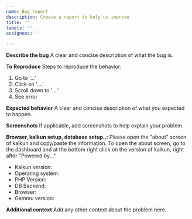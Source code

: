 ```yaml
---
name: Bug report
description: Create a report to help us improve
title: ''
labels: ''
assignees: ''

---
```


**Describe the bug**
A clear and concise description of what the bug is.

**To Reproduce**
Steps to reproduce the behavior:
1. Go to '...'
2. Click on '....'
3. Scroll down to '....'
4. See error

**Expected behavior**
A clear and concise description of what you expected to happen.

**Screenshots**
If applicable, add screenshots to help explain your problem.

**Browser, kalkun setup, database setup..:**
Please open the "about" screen of kalkun and copy/paste the information.
To open the about screen, go to the dashboard and at the bottom right click on the version of kalkun, right after "Powered by..."
- Kalkun version:
- Operating system:
- PHP Version:
- DB Backend:
- Browser:
- Gammu version:

**Additional context**
Add any other context about the problem here.
